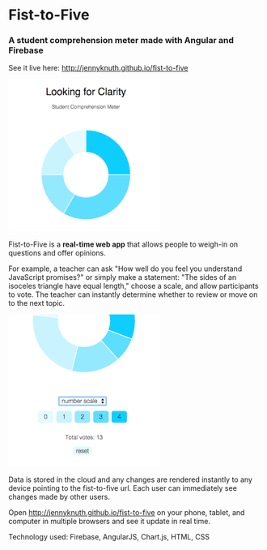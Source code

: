 # Fist-to-Five
### A student comprehension meter made with Angular and Firebase

See it live here: http://jennyknuth.github.io/fist-to-five 
    
<img src="https://github.com/jennyknuth/fist-to-five/blob/master/screenshots/fistToFiveLookingForClarity.png" width="300px">

Fist-to-Five is a **real-time web app** that allows people to weigh-in on questions and offer opinions. 

For example, a teacher can ask "How well do you feel you understand JavaScript promises?" or simply make a statement: "The sides of an isoceles triangle have equal length," choose a scale, and allow participants to vote. The teacher can instantly determine whether to review or move on to the next topic. 

<img src="https://github.com/jennyknuth/fist-to-five/blob/master/screenshots/fistToFiveScaleShot300.png">

Data is stored in the cloud and any changes are rendered instantly to any device pointing to the fist-to-five url. Each user can immediately see changes made by other users.  

Open http://jennyknuth.github.io/fist-to-five on your phone, tablet, and computer in multiple browsers and see it update in real time. 

Technology used: Firebase, AngularJS, Chart.js, HTML, CSS
